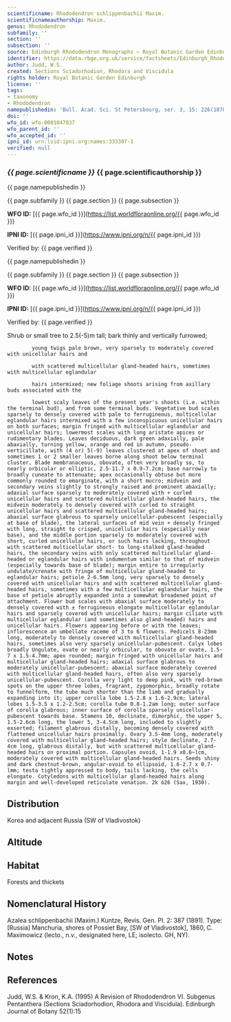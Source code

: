 ```yaml
---
scientificname: Rhododendron schlippenbachii Maxim.
scientificnameauthorship: Maxim.
genus: Rhododendron
subfamily: ''
section: ''
subsection: ''
source: Edinburgh Rhododendron Monographs – Royal Botanic Garden Edinburgh
identifier: https://data.rbge.org.uk/service/factsheets/Edinburgh_Rhododendron_Monographs.xhtml
author: Judd, W.S.
created: Sections Sciadorhodion, Rhodora and Viscidula
rights holder: Royal Botanic Garden Edinburgh
license: ''
tags:
- taxonomy
- Rhododendron
namepublishedin: 'Bull. Acad. Sci. St Petersbourg, ser. 3, 15: 226(1870)'
doi: ''
wfo_id: wfo-0001047837
wfo_parent_id: ''
wfo_accepted_id: ''
ipni_id: urn:lsid:ipni.org:names:333307-1
verified: null
---
```

### _{{ page.scientificname }}_ {{ page.scientificauthorship }}
 {{ page.namepublishedin }}

{{ page.subfamily }} {{ page.section }} {{ page.subsection }}

**WFO ID:** [{{ page.wfo_id }}](https://list.worldfloraonline.org/{{ page.wfo_id }})

**IPNI ID:** [{{ page.ipni_id }}](https://www.ipni.org/n/{{ page.ipni_id }})

Verified by: {{ page.verified }}

 {{ page.namepublishedin }}

{{ page.subfamily }} {{ page.section }} {{ page.subsection }}

**WFO ID:** [{{ page.wfo_id }}](https://list.worldfloraonline.org/{{ page.wfo_id }})

**IPNI ID:** [{{ page.ipni_id }}](https://www.ipni.org/n/{{ page.ipni_id }})

Verified by: {{ page.verified }}



Shrub or small tree to 2.5(-5)m tall; bark thinly and vertically furrowed;

            young twigs pale brown, very sparsely to moderately covered with unicellular hairs and

            with scattered multicellular gland-headed hairs, sometimes with multicellular eglandular

            hairs intermixed; new foliage shoots arising from axillary buds associated with the

            lowest scaly leaves of the present year's shoots (i.e. within the terminal bud), and from some terminal buds. Vegetative bud scales sparsely to densely covered with pale to ferrugineous, multicellular eglandular hairs intermixed with a few inconspicuous unicellular hairs on both surfaces; margin fringed with multicellular eglandular and unicellular hairs; lowermost scales with long aristate apices or rudimentary blades. Leaves deciduous, dark green adaxially, pale abaxially, turning yellow, orange and red in autumn, pseudo-verticillate, with (4 or) 5(-9) leaves clustered at apex of shoot and sometimes 1 or 2 smaller leaves borne along shoot below terminal cluster. Blade membranaceous, obovate, often very broadly so, to nearly orbicular or elliptic, 2.5-11.7 x 0.9-7.2cm; base narrowly to broadly cuneate to attenuate; apex occasionally obtuse but more commonly rounded to emarginate, with a short mucro; midvein and secondary veins slightly to strongly raised and prominent abaxially; adaxial surface sparsely to moderately covered with + curled unicellular hairs and scattered multicellular gland-headed hairs, the midvein moderately to densely covered with curled to straight unicellular hairs and scattered multicellular gland-headed hairs; abaxial surface glabrous to sparsely unicellular-pubescent (especially at base of blade), the lateral surfaces of mid vein + densely fringed with long, straight to crisped, unicellular hairs (especially near base), and the middle portion sparsely to moderately covered with short, curled unicellular hairs, or such hairs lacking, throughout with scattered multicellular short- to long-stalked gland-headed hairs, the secondary veins with only scattered multicellular gland-headed or eglandular hairs with indumentum similar to that of midvein (especially towards base of blade); margin entire to irregularly undulate/crenate with fringe of multicellular gland-headed to eglandular hairs; petiole 2-6.5mm long, very sparsely to densely covered with unicellular hairs and with scattered multicellular gland-headed hairs, sometimes with a few multicellular eglandular hairs, the base of petiole abruptly expanded into a somewhat broadened point of attachment. Flower bud scales with abaxial surface moderately to densely covered with ± ferrugineous elongate multicellular eglandular hairs and sparsely covered with unicellular hairs; margin ciliate with multicellular eglandular (and sometimes also gland-headed) hairs and unicellular hairs. Flowers appearing before or with the leaves; inflorescence an umbellate raceme of 3 to 6 flowers. Pedicels 8-23mm long, moderately to densely covered with multicellular gland-headed hairs, sometimes also very sparsely unicellular-pubescent. Calyx lobes broadly Ungulate, ovate or nearly orbicular, to obovate or ovate, 1.5-7 x 1.5-4.7mm; apex rounded; margin fringed with unicellular hairs and multicellular gland-headed hairs; adaxial surface glabrous to moderately unicellular-pubescent; abaxial surface moderately covered with multicellular gland-headed hairs, often also very sparsely unicellular-pubescent. Corolla very light to deep pink, with red-brown spots on the upper three lobes, fragrant, zygomorphic, broadly rotate to funnelform, the tube much shorter than the limb and gradually expanding into it; upper corolla lobe 1.5-2.8 x 1.6-2.9cm; lateral lobes 1.5-3.5 x 1.2-2.5cm; corolla tube 0.8-1.2am long; outer surface of corolla glabrous; inner surface of corolla sparsely unicellular-pubescent towards base. Stamens 10, declinate, dimorphic, the upper 5, 1.5-2.6cm long, the lower 5, 3-4.5cm long, included to slightly exserted; filament glabrous distally, becoming densely covered with flattened unicellular hairs proximally. Ovary 3.5-4mm long, moderately covered with multicellular gland-headed hairs; style declinate, 2.7-4cm long, glabrous distally, but with scattered multicellular gland-headed hairs on proximal portion. Capsules ovoid, 1-1.9 x0.6~lcm, moderately covered with multicellular gland-headed hairs. Seeds shiny and dark chestnut-brown, angular-ovoid to ellipsoid, 1.6-2.7 x 0.7-lmm; testa tightly appressed to body, tails lacking, the cells elongate. Cotyledons with multicellular gland-headed hairs along margin and well-developed reticulate venation. 2k ó26 (Sax, 1930).

## Distribution
Korea and adjacent Russia (SW of Vladivostok)

## Altitude


## Habitat
Forests and thickets

## Nomenclatural History
Azalea schlippenbachii (Maxim.) Kuntze, Revis. Gen. PI. 2: 387 (1891). Type: [Russia] Manchuria, shores of Possiet Bay, [SW of Vladivostok], 1860, C. Maximowicz (lecto., n.v., designated here, LE; isolecto. GH, NY).
                       
## Notes


## References

Judd, W.S. & Kron, K.A. (1995) A Revision of Rhododendron VI. Subgenus Pentanthera (Sections Sciadorhodion, Rhodora and Viscidula). Edinburgh Journal of Botany 52(1):15
